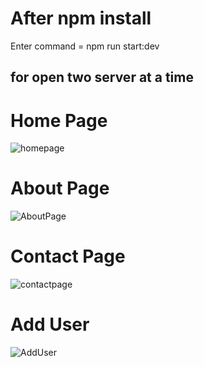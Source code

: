 
# After npm install

Enter command =
npm run start:dev

## for open two server at a time

# Home Page

![homepage](https://user-images.githubusercontent.com/88920922/138142750-4731ba09-f0e4-4621-b369-292d71a84412.PNG)

# About Page

![AboutPage](https://user-images.githubusercontent.com/88920922/138142583-3a91ca75-14c2-4851-a538-4a7e44fb5818.PNG)

# Contact Page

![contactpage](https://user-images.githubusercontent.com/88920922/138142807-46cca022-f6b1-4c50-932c-547d745630b4.PNG)

# Add User

![AddUser](https://user-images.githubusercontent.com/88920922/138142870-4d43138f-4605-4fd8-bc78-6a8263d179c6.PNG)
